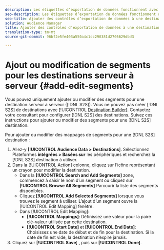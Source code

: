 ```yaml
---
description: Les étiquettes d’exportation de données fonctionnent avec les contrôles d’exportation que vous définissez sur une source de données. Les étiquettes d’exportation de données vous empêchent d’ajouter des caractéristiques restreintes à un segment et d’envoyer des données de segment vers une destination. Vous pouvez définir plusieurs étiquettes d’exportation sur un nouveau cookie ou une destination URL existante ou sur un cookie ou une destination URL existant.
seo-description: Les étiquettes d’exportation de données fonctionnent avec les contrôles d’exportation que vous définissez sur une source de données. Les étiquettes d’exportation de données vous empêchent d’ajouter des caractéristiques restreintes à un segment et d’envoyer des données de segment vers une destination. Vous pouvez définir plusieurs étiquettes d’exportation sur un nouveau cookie ou une destination URL existante ou sur un cookie ou une destination URL existant.
seo-title: Ajouter des contrôles d’exportation de données à une destination
solution: Audience Manager
title: Ajouter des contrôles d’exportation de données à une destination
translation-type: tm+mt
source-git-commit: 96bf2e5fe403a550a4c1cc290381d2705629dbd3

---
```



# Ajout ou modification de segments pour les destinations serveur à serveur {#add-edit-segments}

Vous pouvez uniquement ajouter ou modifier des segments pour une destination serveur à serveur ([!DNL S2S]). Vous ne pouvez pas créer [!DNL S2S] de destinations avec [!UICONTROL [Destination Builder](/help/using/features/destinations/destination-builder.md)]. Contactez votre consultant pour configurer [!DNL S2S] des destinations. Suivez ces instructions pour ajouter ou modifier des segments pour une [!DNL S2S] destination.

<!-- destination-s2s-edit.xml -->

Pour ajouter ou modifier des mappages de segments pour une [!DNL S2S] destination :

1. Allez-y **[!UICONTROL Audience Data > Destinations]**. Sélectionnez Plateformes **intégrées &gt; Basées sur** les périphériques et recherchez la [!DNL S2S] destination à utiliser.
2. Dans la [!UICONTROL Action] colonne, cliquez sur l’icône représentant un crayon pour modifier la destination.
   * Dans la **[!UICONTROL Search and Add Segments]** zone, commencez à saisir le nom d’un segment ou cliquez sur **[!UICONTROL Browse All Segments]** Parcourir la liste des segments disponibles.
   * Cliquez **[!UICONTROL Add Selected Segments]** lorsque vous trouvez le segment à utiliser. L’ajout d’un segment ouvre la [!UICONTROL Edit Mapping] fenêtre.
   * Dans [!UICONTROL Edit Mapping]:
      * **[!UICONTROL Mappings]**: Définissez une valeur pour la paire [](../../features/destinations/key-value-pairs.md) clé-valeur utilisée par cette destination.
      * **[!UICONTROL Start Date]** et **[!UICONTROL End Date]**: Choisissez une date de début et de fin pour la destination. Si la date de fin est vide, la destination n’expire jamais.
3. Cliquez sur **[!UICONTROL Save]** , puis sur **[!UICONTROL Done]**.